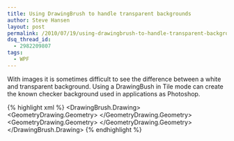 ```yaml
---
title: Using DrawingBrush to handle transparent backgrounds
author: Steve Hansen
layout: post
permalink: /2010/07/19/using-drawingbrush-to-handle-transparent-backgrounds/
dsq_thread_id:
  - 2982209807
tags:
  - WPF
---
```

With images it is sometimes difficult to see the difference between a white and transparent background. Using a DrawingBush in Tile mode can create the known checker background used in applications as Photoshop.

{% highlight xml %}<DrawingBrush>
    <DrawingBrush.Drawing>
        <DrawingGroup>
            <GeometryDrawing Brush="White">
                <GeometryDrawing.Geometry>
                    <RectangleGeometry Rect="0,0,10,10" />
                </GeometryDrawing.Geometry>
            </GeometryDrawing>
            <GeometryDrawing Brush="LightGray">
                <GeometryDrawing.Geometry>
                    <GeometryGroup>
                        <RectangleGeometry Rect="0,0,5,5" />
                        <RectangleGeometry Rect="5,5,5,5" />
                    </GeometryGroup>
                </GeometryDrawing.Geometry>
            </GeometryDrawing>
        </DrawingGroup>
    </DrawingBrush.Drawing>
</DrawingBrush>{% endhighlight %}

<img class="alignnone size-full wp-image-129" title="TransparentBackground" src="https://i1.wp.com/xiu.shoeke.com/wp-content/uploads/2010/07/TransparentBackground.png?resize=143%2C134" alt="" data-recalc-dims="1" />
